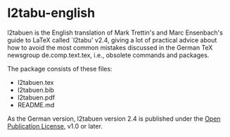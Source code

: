 # l2tabu-english

l2tabuen is the English translation of Mark Trettin's and Marc Ensenbach's guide to LaTeX called `l2tabu' v2.4, giving a lot of practical advice about how to avoid the most common mistakes discussed in the German TeX newsgroup de.comp.text.tex, i.e., obsolete commands and packages.

The package consists of these files:

- l2tabuen.tex
- l2tabuen.bib
- l2tabuen.pdf
- README.md

As the German version, l2tabuen version 2.4 is published under the [Open Publication License](http://www.opencontent.org/openpub/), v1.0 or later.
